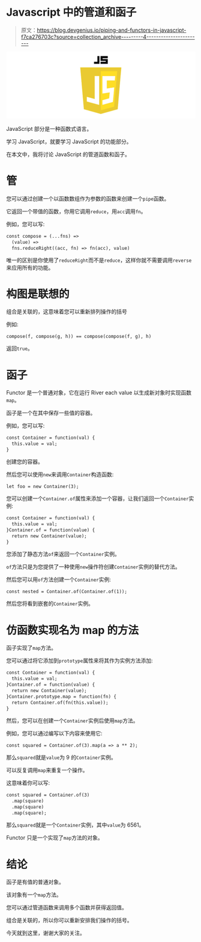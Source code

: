 # Javascript 中的管道和函子

> 原文：<https://blog.devgenius.io/piping-and-functors-in-javascript-f7ca276703c?source=collection_archive---------4----------------------->

![](img/5f9bcbcc682c4cab0fa9caf863a9029d.png)

JavaScript 部分是一种函数式语言。

学习 JavaScript，就要学习 JavaScript 的功能部分。

在本文中，我将讨论 JavaScript 的管道函数和函子。

# 管

您可以通过创建一个以函数数组作为参数的函数来创建一个`pipe`函数。

它返回一个带值的函数，你用它调用`reduce`，用`acc`调用`fn`。

例如，您可以写:

```
const compose = (...fns) =>
  (value) =>
  fns.reduceRight((acc, fn) => fn(acc), value)
```

唯一的区别是你使用了`reduceRight`而不是`reduce`，这样你就不需要调用`reverse`来应用所有的功能。

# 构图是联想的

组合是关联的，这意味着您可以重新排列操作的括号

例如:

```
compose(f, compose(g, h)) == compose(compose(f, g), h)
```

返回`true`。

# 函子

Functor 是一个普通对象，它在运行 River each value 以生成新对象时实现函数`map`。

函子是一个在其中保存一些值的容器。

例如，您可以写:

```
const Container = function(val) {
  this.value = val;
}
```

创建您的容器。

然后您可以使用`new`来调用`Container`构造函数:

```
let foo = new Container(3);
```

您可以创建一个`Container.of`属性来添加一个容器，让我们返回一个`Container`实例:

```
const Container = function(val) {
  this.value = val;
}Container.of = function(value) {
  return new Container(value);
}
```

您添加了静态方法`of`来返回一个`Container`实例。

`of`方法只是为您提供了一种使用`new`操作符创建`Container`实例的替代方法。

然后您可以用`of`方法创建一个`Container`实例:

```
const nested = Container.of(Container.of(1));
```

然后您将看到嵌套的`Container`实例。

# 仿函数实现名为 map 的方法

函子实现了`map`方法。

您可以通过将它添加到`prototype`属性来将其作为实例方法添加:

```
const Container = function(val) {
  this.value = val;
}Container.of = function(value) {
  return new Container(value);
}Container.prototype.map = function(fn) {
  return Container.of(fn(this.value));
}
```

然后，您可以在创建一个`Container`实例后使用`map`方法。

例如，您可以通过编写以下内容来使用它:

```
const squared = Container.of(3).map(a => a ** 2);
```

那么`squared`就是`value`为 9 的`Container`实例。

可以反复调用`map`来重复一个操作。

这意味着你可以写:

```
const squared = Container.of(3)
  .map(square)
  .map(square)
  .map(square);
```

那么`squared`就是一个`Container`实例，其中`value`为 6561。

Functor 只是一个实现了`map`方法的对象。

# 结论

函子是有值的普通对象。

该对象有一个`map`方法。

您可以通过管道函数来调用多个函数并获得返回值。

组合是关联的，所以你可以重新安排我们操作的括号。

今天就到这里，谢谢大家的关注。